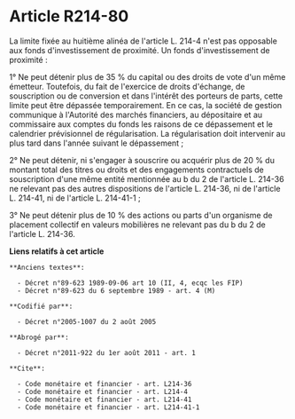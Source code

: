 # Article R214-80

La limite fixée au huitième alinéa de l'article L. 214-4 n'est pas opposable aux fonds d'investissement de proximité. Un
fonds d'investissement de proximité :

1° Ne peut détenir plus de 35 % du capital ou des droits de vote d'un même émetteur. Toutefois, du fait de l'exercice de
droits d'échange, de souscription ou de conversion et dans l'intérêt des porteurs de parts, cette limite peut être dépassée
temporairement. En ce cas, la société de gestion communique à l'Autorité des marchés financiers, au dépositaire et au
commissaire aux comptes du fonds les raisons de ce dépassement et le calendrier prévisionnel de régularisation. La
régularisation doit intervenir au plus tard dans l'année suivant le dépassement ;

2° Ne peut détenir, ni s'engager à souscrire ou acquérir plus de 20 % du montant total des titres ou droits et des
engagements contractuels de souscription d'une même entité mentionnée au b du 2 de l'article L. 214-36 ne relevant pas des
autres dispositions de l'article L. 214-36, ni de l'article L. 214-41, ni de l'article L. 214-41-1 ;

3° Ne peut détenir plus de 10 % des actions ou parts d'un organisme de placement collectif en valeurs mobilières ne relevant
pas du b du 2 de l'article L. 214-36.

**Liens relatifs à cet article**

	**Anciens textes**:

	  - Décret n°89-623 1989-09-06 art 10 (II, 4, ecqc les FIP)
	  - Décret n°89-623 du 6 septembre 1989 - art. 4 (M)

	**Codifié par**:

	  - Décret n°2005-1007 du 2 août 2005

	**Abrogé par**:

	  - Décret n°2011-922 du 1er août 2011 - art. 1

	**Cite**:

	  - Code monétaire et financier - art. L214-36
	  - Code monétaire et financier - art. L214-4
	  - Code monétaire et financier - art. L214-41
	  - Code monétaire et financier - art. L214-41-1
